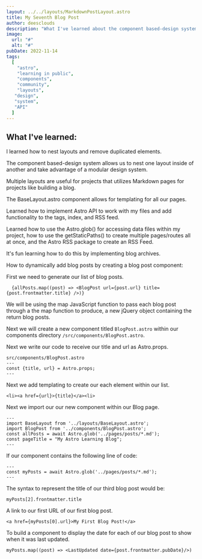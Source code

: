 ```yaml
---
layout: ../../layouts/MarkdownPostLayout.astro
title: My Seventh Blog Post
author: deesclouds
description: "What I've learned about the component based-design system"
image:
  url: "#"
  alt: "#"
pubDate: 2022-11-14
tags:
  [
    "astro",
    "learning in public",
    "components",
    "community",
    "layouts",
   "design",
   "system",
   "API"
  ]
---
```

## What I've learned:

I learned how to nest layouts and remove duplicated elements.

The component based-design system allows us to nest one layout inside of another and take advantage of a modular design system.

Multiple layouts are useful for projects that utilizes Markdown pages for projects like building a blog.

The BaseLayout.astro component allows for templating for all our pages.

Learned how to implement Astro API to work with my files and add functionality to the tags, index, and RSS feed.

Learned how to use the Astro.glob() for accessing data files within my project, how to use the getStaticPaths() to create multiple pages/routes all at once, and the Astro RSS package to create an RSS Feed.

It's fun learning how to do this by implementing blog archives. 

How to dynamically add blog posts by creating a blog post component:

First we need to generate our list of blog posts.
```
  {allPosts.map((post) => <BlogPost url={post.url} title={post.frontmatter.title} />)}

```
We will be using the map JavaScript function to pass each blog post through a the map function to produce, a new jQuery object containing the return blog posts.

Next we will create a new component titled `BlogPost.astro` within our components directory `/src/components/BlogPost.astro`.

Next we write our code to receive our title and url as Astro.props.
```
src/components/BlogPost.astro
---
const {title, url} = Astro.props;
---
```

Next we add templating to create our each element within our list.
```
<li><a href={url}>{title}</a><li>
```

Next we import our our new component within our Blog page. 
```
---
import BaseLayout from '../layouts/BaseLayout.astro';
import BlogPost from '../components/BlogPost.astro';
const allPosts = await Astro.glob('../pages/posts/*.md');
const pageTitle = "My Astro Learning Blog";
---
```

If our component contains the following line of code:
```
---
const myPosts = await Astro.glob('../pages/posts/*.md');
---
```

The syntax to represent the title of our third blog post would be:
```
myPosts[2].frontmatter.title
```

A link to our first URL of our first blog post.
```
<a href={myPosts[0].url}>My First Blog Post!</a>
```

To build a component to display the date for each of our blog post to show when it was last updated. 
```
myPosts.map((post) => <LastUpdated date={post.frontmatter.pubDate}/>)
```